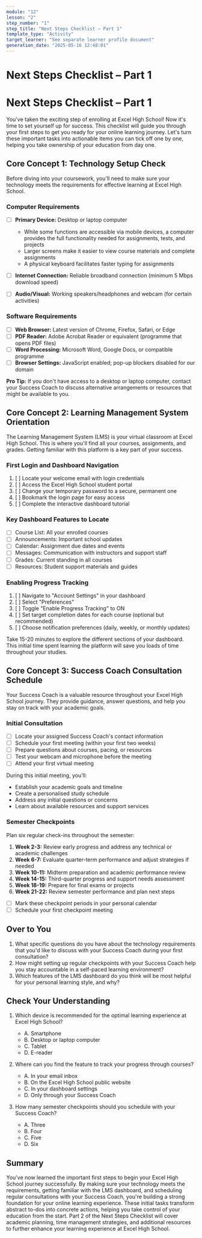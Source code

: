 ```yaml
---
module: "12"
lesson: "2"
step_number: "1"
step_title: "Next Steps Checklist – Part 1"
template_type: "Activity"
target_learner: "See separate learner profile document"
generation_date: "2025-05-16 12:48:01"
---
```


# Next Steps Checklist – Part 1

# Next Steps Checklist – Part 1

You've taken the exciting step of enrolling at Excel High School! Now it's time to set yourself up for success. This checklist will guide you through your first steps to get you ready for your online learning journey. Let's turn these important tasks into actionable items you can tick off one by one, helping you take ownership of your education from day one.

## Core Concept 1: Technology Setup Check

Before diving into your coursework, you'll need to make sure your technology meets the requirements for effective learning at Excel High School.

### Computer Requirements
- [ ] **Primary Device:** Desktop or laptop computer 
  - While some functions are accessible via mobile devices, a computer provides the full functionality needed for assignments, tests, and projects
  - Larger screens make it easier to view course materials and complete assignments
  - A physical keyboard facilitates faster typing for assignments

- [ ] **Internet Connection:** Reliable broadband connection (minimum 5 Mbps download speed)
- [ ] **Audio/Visual:** Working speakers/headphones and webcam (for certain activities)

### Software Requirements
- [ ] **Web Browser:** Latest version of Chrome, Firefox, Safari, or Edge
- [ ] **PDF Reader:** Adobe Acrobat Reader or equivalent (programme that opens PDF files)
- [ ] **Word Processing:** Microsoft Word, Google Docs, or compatible programme
- [ ] **Browser Settings:** JavaScript enabled; pop-up blockers disabled for our domain

**Pro Tip:** If you don't have access to a desktop or laptop computer, contact your Success Coach to discuss alternative arrangements or resources that might be available to you.

## Core Concept 2: Learning Management System Orientation

The Learning Management System (LMS) is your virtual classroom at Excel High School. This is where you'll find all your courses, assignments, and grades. Getting familiar with this platform is a key part of your success.

### First Login and Dashboard Navigation
1. [ ] Locate your welcome email with login credentials
2. [ ] Access the Excel High School student portal
3. [ ] Change your temporary password to a secure, permanent one
4. [ ] Bookmark the login page for easy access
5. [ ] Complete the interactive dashboard tutorial

### Key Dashboard Features to Locate
- [ ] Course List: All your enrolled courses
- [ ] Announcements: Important school updates
- [ ] Calendar: Assignment due dates and events
- [ ] Messages: Communication with instructors and support staff
- [ ] Grades: Current standing in all courses
- [ ] Resources: Student support materials and guides

### Enabling Progress Tracking
1. [ ] Navigate to "Account Settings" in your dashboard
2. [ ] Select "Preferences"
3. [ ] Toggle "Enable Progress Tracking" to ON
4. [ ] Set target completion dates for each course (optional but recommended)
5. [ ] Choose notification preferences (daily, weekly, or monthly updates)

Take 15-20 minutes to explore the different sections of your dashboard. This initial time spent learning the platform will save you loads of time throughout your studies.

## Core Concept 3: Success Coach Consultation Schedule

Your Success Coach is a valuable resource throughout your Excel High School journey. They provide guidance, answer questions, and help you stay on track with your academic goals.

### Initial Consultation
- [ ] Locate your assigned Success Coach's contact information
- [ ] Schedule your first meeting (within your first two weeks)
- [ ] Prepare questions about courses, pacing, or resources
- [ ] Test your webcam and microphone before the meeting
- [ ] Attend your first virtual meeting

During this initial meeting, you'll:
- Establish your academic goals and timeline
- Create a personalised study schedule
- Address any initial questions or concerns
- Learn about available resources and support services

### Semester Checkpoints
Plan six regular check-ins throughout the semester:
1. **Week 2-3:** Review early progress and address any technical or academic challenges
2. **Week 6-7:** Evaluate quarter-term performance and adjust strategies if needed
3. **Week 10-11:** Midterm preparation and academic performance review
4. **Week 14-15:** Third-quarter progress and support needs assessment
5. **Week 18-19:** Prepare for final exams or projects
6. **Week 21-22:** Review semester performance and plan next steps

- [ ] Mark these checkpoint periods in your personal calendar
- [ ] Schedule your first checkpoint meeting

## Over to You
1. What specific questions do you have about the technology requirements that you'd like to discuss with your Success Coach during your first consultation?
2. How might setting up regular checkpoints with your Success Coach help you stay accountable in a self-paced learning environment?
3. Which features of the LMS dashboard do you think will be most helpful for your personal learning style, and why?

## Check Your Understanding
1. Which device is recommended for the optimal learning experience at Excel High School?
   - A. Smartphone
   - B. Desktop or laptop computer
   - C. Tablet
   - D. E-reader

2. Where can you find the feature to track your progress through courses?
   - A. In your email inbox
   - B. On the Excel High School public website
   - C. In your dashboard settings
   - D. Only through your Success Coach

3. How many semester checkpoints should you schedule with your Success Coach?
   - A. Three
   - B. Four
   - C. Five
   - D. Six

## Summary
You've now learned the important first steps to begin your Excel High School journey successfully. By making sure your technology meets the requirements, getting familiar with the LMS dashboard, and scheduling regular consultations with your Success Coach, you're building a strong foundation for your online learning experience. These initial tasks transform abstract to-dos into concrete actions, helping you take control of your education from the start. Part 2 of the Next Steps Checklist will cover academic planning, time management strategies, and additional resources to further enhance your learning experience at Excel High School.